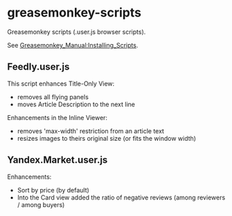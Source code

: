 # greasemonkey-scripts

Greasemonkey scripts (.user.js browser scripts).

See [Greasemonkey_Manual:Installing_Scripts](https://wiki.greasespot.net/Greasemonkey_Manual:Installing_Scripts).


## Feedly.user.js

This script enhances Title-Only View:
* removes all flying panels
* moves Article Description to the next line

Enhancements in the Inline Viewer:
* removes 'max-width' restriction from an article text
* resizes images to theirs original size (or fits the window width)


## Yandex.Market.user.js

Enhancements:
* Sort by price (by default)
* Into the Card view added the ratio of negative reviews (among reviewers / among buyers)
